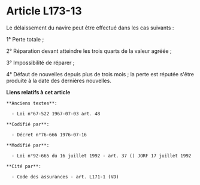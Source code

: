 # Article L173-13

Le délaissement du navire peut être effectué dans les cas suivants :

1° Perte totale ;

2° Réparation devant atteindre les trois quarts de la valeur agréée ;

3° Impossibilité de réparer ;

4° Défaut de nouvelles depuis plus de trois mois ; la perte est réputée s'être produite à la date des dernières nouvelles.

**Liens relatifs à cet article**

	**Anciens textes**:

	  - Loi n°67-522 1967-07-03 art. 48

	**Codifié par**:

	  - Décret n°76-666 1976-07-16

	**Modifié par**:

	  - Loi n°92-665 du 16 juillet 1992 - art. 37 () JORF 17 juillet 1992

	**Cité par**:

	  - Code des assurances - art. L171-1 (VD)
